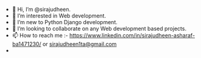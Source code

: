 - 👋 Hi, I’m @sirajudheen.
- 👀 I’m interested in Web development.
- 🌱 I’m new to Python Django development.
- 💞️ I’m looking to collaborate on any Web development based projects.
- 📫 How to reach me :- https://www.linkedin.com/in/sirajudheen-asharaf-ba1471230/ or sirajudheen1ta@gmail.com
- 
